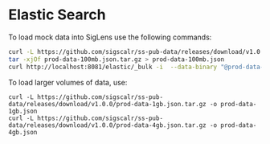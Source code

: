 # Elastic Search

To load mock data into SigLens use the following commands:
```bash
curl -L https://github.com/sigscalr/ss-pub-data/releases/download/v1.0.0/prod-data-100mb.json.tar.gz -o prod-data-100mb.json.tar.gz 
tar -xjOf prod-data-100mb.json.tar.gz > prod-data-100mb.json  
curl http://localhost:8081/elastic/_bulk -i  --data-binary "@prod-data-100mb.json"
```

To load larger volumes of data, use:
```
curl -L https://github.com/sigscalr/ss-pub-data/releases/download/v1.0.0/prod-data-1gb.json.tar.gz -o prod-data-1gb.json
curl -L https://github.com/sigscalr/ss-pub-data/releases/download/v1.0.0/prod-data-4gb.json.tar.gz -o prod-data-4gb.json